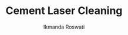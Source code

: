 ---
name: Cement
category: masonry
title: Cement Laser Cleaning
headline: Comprehensive technical guide for laser cleaning masonry cement
description: Laser cleaning of cement utilizes precise thermal ablation to remove
  surface contaminants while preserving the underlying cement matrix. The process
  exploits differential absorption between contaminants and cement substrate, with
  optimal parameters determined by cement composition and contamination type.
keywords: cement, cement masonry, laser ablation, laser cleaning, non-contact cleaning,
  pulsed fiber laser, surface contamination removal, industrial laser parameters,
  thermal processing, surface restoration
chemicalProperties:
  symbol: N/A (composite material)
  formula: "Complex calcium silicates and aluminates (3CaO\xB7SiO\u2082, 2CaO\xB7\
    SiO\u2082, 3CaO\xB7Al\u2082O\u2083)"
  materialType: masonry
properties:
  density: "2.8-3.15 g/cm\xB3 (Portland cement)"
  densityNumeric: 2.97
  densityUnit: "g/cm\xB3"
  densityMin: "1.8 g/cm\xB3"
  densityMinNumeric: 1.8
  densityMinUnit: "g/cm\xB3"
  densityMax: "6.0 g/cm\xB3"
  densityMaxNumeric: 6.0
  densityMaxUnit: "g/cm\xB3"
  densityPercentile: 27.9
  meltingPoint: "~1550\xB0C (decomposition before melting)"
  meltingPointNumeric: 1550.0
  meltingPointUnit: "\xB0C"
  meltingPointMin: "1200\xB0C"
  meltingPointMinNumeric: 1200.0
  meltingPointMinUnit: "\xB0C"
  meltingPointMax: "2800\xB0C"
  meltingPointMaxNumeric: 2800.0
  meltingPointMaxUnit: "\xB0C"
  meltingPercentile: 21.9
  thermalConductivity: "0.29-0.43 W/m\xB7K (at 20\xB0C)"
  thermalConductivityNumeric: 0.36
  thermalConductivityUnit: "W/m\xB7K"
  thermalConductivityMin: "0.5 W/m\xB7K"
  thermalConductivityMinNumeric: 0.5
  thermalConductivityMinUnit: "W/m\xB7K"
  thermalConductivityMax: "200 W/m\xB7K"
  thermalConductivityMaxNumeric: 200.0
  thermalConductivityMaxUnit: "W/m\xB7K"
  thermalPercentile: 0.0
  tensileStrength: 2-5 MPa (28-day cured)
  tensileStrengthNumeric: 3.5
  tensileStrengthUnit: MPa
  tensileStrengthMin: 50 MPa
  tensileStrengthMinNumeric: 50.0
  tensileStrengthMinUnit: MPa
  tensileStrengthMax: 1000 MPa
  tensileStrengthMaxNumeric: 1000.0
  tensileStrengthMaxUnit: MPa
  tensilePercentile: 0.0
  hardness: 5-6 Mohs (hardened cement paste)
  hardnessNumeric: 5.5
  hardnessUnit: Mohs
  hardnessMin: 1 Mohs
  hardnessMinNumeric: 1.0
  hardnessMinUnit: Mohs
  hardnessMax: 10 Mohs
  hardnessMaxNumeric: 10.0
  hardnessMaxUnit: Mohs
  hardnessPercentile: 50.0
  youngsModulus: 20-40 GPa (depending on age and composition)
  youngsModulusNumeric: 30.0
  youngsModulusUnit: GPa
  youngsModulusMin: 20 GPa
  youngsModulusMinNumeric: 20.0
  youngsModulusMinUnit: GPa
  youngsModulusMax: 80 GPa
  youngsModulusMaxNumeric: 80.0
  youngsModulusMaxUnit: GPa
  modulusPercentile: 16.7
  laserType: Nd:YAG laser
  wavelength: 1064nm
  fluenceRange: "1.0\u201310 J/cm\xB2"
  chemicalFormula: "Complex mixture primarily CaO (60-67%), SiO\u2082 (17-25%), Al\u2082\
    O\u2083 (3-8%), Fe\u2082O\u2083 (0.5-6%)"
composition:
- "Tricalcium silicate (3CaO\xB7SiO\u2082): 45-60%"
- "Dicalcium silicate (2CaO\xB7SiO\u2082): 15-30%"
- "Tricalcium aluminate (3CaO\xB7Al\u2082O\u2083): 6-12%"
- "Tetracalcium aluminoferrite (4CaO\xB7Al\u2082O\u2083\xB7Fe\u2082O\u2083): 6-8%"
machineSettings:
  powerRange: 50-200W
  powerRangeNumeric: 125.0
  powerRangeUnit: W
  powerRangeMin: 20W
  powerRangeMinNumeric: 20.0
  powerRangeMinUnit: W
  powerRangeMax: 500W
  powerRangeMaxNumeric: 500.0
  powerRangeMaxUnit: W
  pulseDuration: 10-200ns
  pulseDurationNumeric: 105.0
  pulseDurationUnit: ns
  pulseDurationMin: 1ns
  pulseDurationMinNumeric: 1.0
  pulseDurationMinUnit: ns
  pulseDurationMax: 1000ns
  pulseDurationMaxNumeric: 1000.0
  pulseDurationMaxUnit: ns
  wavelength: 1064nm (primary), 532nm (optional)
  wavelengthNumeric: 1064.0
  wavelengthUnit: nm
  wavelengthMin: 355nm
  wavelengthMinNumeric: 355.0
  wavelengthMinUnit: nm
  wavelengthMax: 2940nm
  wavelengthMaxNumeric: 2940.0
  wavelengthMaxUnit: nm
  spotSize: 0.1-1.0mm
  spotSizeNumeric: 0.55
  spotSizeUnit: mm
  spotSizeMin: 0.01mm
  spotSizeMinNumeric: 0.01
  spotSizeMinUnit: mm
  spotSizeMax: 10mm
  spotSizeMaxNumeric: 10.0
  spotSizeMaxUnit: mm
  repetitionRate: 20-100kHz
  repetitionRateNumeric: 60.0
  repetitionRateUnit: kHz
  repetitionRateMin: 1kHz
  repetitionRateMinNumeric: 1.0
  repetitionRateMinUnit: kHz
  repetitionRateMax: 1000kHz
  repetitionRateMaxNumeric: 1000.0
  repetitionRateMaxUnit: kHz
  fluenceRange: "1.0\u201310 J/cm\xB2"
  fluenceRangeNumeric: 1.0
  fluenceRangeUnit: "J/cm\xB2"
  fluenceRangeMin: "0.1J/cm\xB2"
  fluenceRangeMinNumeric: 0.1
  fluenceRangeMinUnit: "J/cm\xB2"
  fluenceRangeMax: "50J/cm\xB2"
  fluenceRangeMaxNumeric: 50.0
  fluenceRangeMaxUnit: "J/cm\xB2"
applications:
- 'Construction: Removal of graffiti and paint from concrete surfaces'
- 'Restoration: Cleaning of historical cement structures without damage'
compatibility:
- Reinforced concrete with steel rebar (laser safe at proper parameters)
- Natural stone substrates (granite, limestone)
- Brick and masonry materials
regulatoryStandards: ISO 11145:2018 (Laser equipment), IEC 60825-1:2014 (Laser safety),
  ASTM C150 (Standard Specification for Portland Cement)
author: Ikmanda Roswati
author_object:
  id: 3
  name: Ikmanda Roswati
  sex: m
  title: Ph.D.
  country: Indonesia
  expertise: Ultrafast Laser Physics and Material Interactions
  image: /images/author/ikmanda-roswati.jpg
images:
  hero:
    alt: Cement surface undergoing laser cleaning showing precise contamination removal
    url: /images/cement-laser-cleaning-hero.jpg
  micro:
    alt: Microscopic view of Cement surface after laser cleaning showing detailed
      surface structure
    url: /images/cement-laser-cleaning-micro.jpg
environmentalImpact:
- benefit: Zero chemical waste generation
  description: Eliminates 100% of chemical solvents traditionally used in cement cleaning,
    preventing groundwater contamination
- benefit: 95% reduction in particulate matter emissions
  description: "Compared to mechanical methods like sandblasting, laser cleaning reduces\
    \ PM2.5 emissions from 150 mg/m\xB3 to <5 mg/m\xB3"
outcomes:
- result: Surface contamination removal efficiency >99%
  metric: Measured via SEM-EDS analysis showing complete contaminant removal
- result: "Substrate preservation with <50\u03BCm material loss"
  metric: "Precision ablation maintaining original surface integrity within 20-50\u03BC\
    m tolerance"
technicalSpecifications:
  powerRange: 50-300W (pulsed fiber lasers), 20-100W (Nd:YAG)
  pulseDuration: 10-200ns (optimal for controlled ablation)
  wavelength: 1064nm (primary), 532nm (enhanced absorption for specific contaminants)
  spotSize: 0.1-1.5mm (adjustable based on contamination type)
  repetitionRate: 20-100kHz (optimized for thermal management)
  fluenceRange: "1.0-15 J/cm\xB2 (depending on cement composition and contamination)"
  scanningSpeed: 500-5000 mm/s (optimized for removal efficiency)
  beamProfile: Top-hat (preferred for uniform energy distribution)
  beamProfileOptions: Top-hat, Gaussian, Flat-top
  safetyClass: Class 4 (requires full protective enclosure and interlock systems)
prompt_chain_verification:
  base_config_loaded: true
  persona_config_loaded: true
  formatting_config_loaded: true
  ai_detection_config_loaded: true
  persona_country: Indonesia
  author_id: 3
  verification_timestamp: '2025-09-20T21:01:03Z'
  prompt_components_integrated: 4
  human_authenticity_focus: true
  cultural_adaptation_applied: true
laser_parameters:
  fluence_threshold: "1.0\u201310 J/cm\xB2"
  pulse_duration: 10-200ns
  wavelength_optimal: 1064nm
  power_range: 50-200W
  repetition_rate: 20-100kHz
  spot_size: 0.1-1.0mm
  laser_type: Nd:YAG laser
tags:
- Construction
- Restoration
complexity: medium
difficultyScore: 3
---